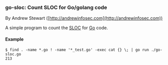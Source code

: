 
### go-sloc: Count SLOC for Go/golang code

By Andrew Stewart ([http://andrewinfosec.com](http://andrewinfosec.com))

A simple program to count the
[SLOC](https://en.wikipedia.org/wiki/Source_lines_of_code) for
[Go](http://golang.org) code.

#### Example

    $ find . -name *.go ! -name '*_test.go' -exec cat {} \; | go run ./go-sloc.go
    213


